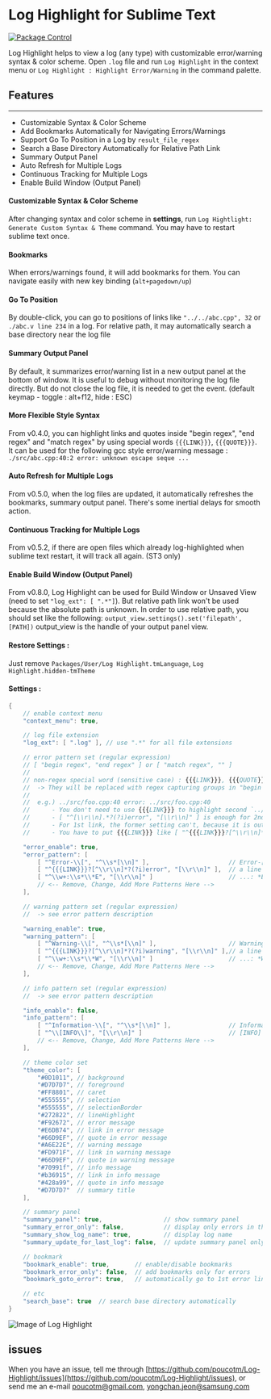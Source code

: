 # Log Highlight for Sublime Text

[![Package Control](https://packagecontrol.herokuapp.com/downloads/Log%20Highlight.svg?style=flat-square)](https://packagecontrol.io/packages/Log%20Highlight)

Log Highlight helps to view a log (any type) with customizable error/warning syntax & color scheme.
Open `.log` file and run `Log Highlight` in the context menu or `Log Highlight : Highlight Error/Warning` in the command palette.

## Features
***********

 * Customizable Syntax & Color Scheme
 * Add Bookmarks Automatically for Navigating Errors/Warnings
 * Support Go To Position in a Log by `result_file_regex`
 * Search a Base Directory Automatically for Relative Path Link
 * Summary Output Panel
 * Auto Refresh for Multiple Logs
 * Continuous Tracking for Multiple Logs
 * Enable Build Window (Output Panel)

#### Customizable Syntax & Color Scheme

After changing syntax and color scheme in **settings**, run `Log Hightlight: Generate Custom Syntax & Theme` command. You may have to restart sublime text once.

#### Bookmarks

When errors/warnings found, it will add bookmarks for them. You can navigate easily with new key binding (`alt+pagedown/up`)

#### Go To Position

By double-click, you can go to positions of links like `"../../abc.cpp", 32` or `./abc.v line 234` in a log. For relative path, it may automatically search a base directory near the log file

#### Summary Output Panel

By default, it summarizes error/warning list in a new output panel at the bottom of window. It is useful to debug without monitoring the log file directly. But do not close the log file, it is needed to get the event. (default keymap - toggle : alt+f12, hide : ESC)

#### More Flexible Style Syntax

From v0.4.0, you can highlight links and quotes inside "begin regex", "end regex" and "match regex" by using special words `{{{LINK}}}`, `{{{QUOTE}}}`. It can be used for the following gcc style error/warning message : `./src/abc.cpp:40:2 error: unknown escape seque ...`

#### Auto Refresh for Multiple Logs

From v0.5.0, when the log files are updated, it automatically refreshes the bookmarks, summary output panel. There's some inertial delays for smooth action.

#### Continuous Tracking for Multiple Logs

From v0.5.2, if there are open files which already log-highlighted when sublime text restart, it will track all again. (ST3 only)

#### Enable Build Window (Output Panel)

From v0.8.0, Log Highlight can be used for Build Window or Unsaved View (need to set `"log_ext": [ ".*"]`). But relative path link won't be used because the absolute path is unknown. In order to use relative path, you should set like the following: `output_view.settings().set('filepath', [PATH])` output_view is the handle of your output panel view.

#### Restore Settings :

Just remove `Packages/User/Log Highlight.tmLanguage`, `Log Highlight.hidden-tmTheme`

#### Settings :

```java
{
	// enable context menu
	"context_menu": true,

	// log file extension
	"log_ext": [ ".log" ], // use ".*" for all file extensions

	// error pattern set (regular expression)
	// [ "begin regex", "end regex" ] or [ "match regex", "" ]
	//
	// non-regex special word (sensitive case) : {{{LINK}}}, {{{QUOTE}}}
	//  -> They will be replaced with regex capturing groups in "begin regex", "end regex" or "match regex" for LINK regex, QUOTE regex
	//
	//  e.g.) ../src/foo.cpp:40 error: ../src/foo.cpp:40
	//      - You don't need to use {{{LINK}}} to highlight second `../src/foo.cpp` link, because it is inside begin ~ end
	//      - [ "^[\\r\\n].*?(?i)error", "[\\r\\n]" ] is enough for 2nd link
	//      - For 1st link, the former setting can't, because it is outside begin ~ end
	//      - You have to put {{{LINK}}} like [ "^{{{LINK}}}?[^\\r\\n]*?(?i)error", "[\\r\\n]" ]

	"error_enable": true,
	"error_pattern": [
		[ "^Error-\\[", "^\\s*[\\n]" ],                      // Error-[ ~ next empty line (multi-line)
		[ "^{{{LINK}}}?[^\\r\\n]*?(?i)error", "[\\r\\n]" ],  // a line including case-insensitive 'error' with or without a link in front of 'error'
		[ "^\\w+:\\s*\\*E", "[\\r\\n]" ]                     // ...: *E ... (single line)
		// <-- Remove, Change, Add More Patterns Here -->
	],

	// warning pattern set (regular expression)
	//  -> see error pattern description

	"warning_enable": true,
	"warning_pattern": [
		[ "^Warning-\\[", "^\\s*[\\n]" ],                    // Warning-[ ~ next empty line (multi-line)
		[ "^{{{LINK}}}?[^\\r\\n]*?(?i)warning", "[\\r\\n]" ],// a line including case-insensitive 'warning' with or without a link in front of 'warning'
		[ "^\\w+:\\s*\\*W", "[\\r\\n]" ]                     // ...: *W ... (single line)
		// <-- Remove, Change, Add More Patterns Here -->
	],

	// info pattern set (regular expression)
	//  -> see error pattern description

	"info_enable": false,
	"info_pattern": [
		[ "^Information-\\[", "^\\s*[\\n]" ],                // Information-[ ~ next empty line (multi-line)
		[ "^\\[INFO\\]", "[\\r\\n]" ]                        // [INFO] ... (single line)
		// <-- Remove, Change, Add More Patterns Here -->
	],

	// theme color set
	"theme_color": [
		"#0D1011", // background
		"#D7D7D7", // foreground
		"#FF8801", // caret
		"#555555", // selection
		"#555555", // selectionBorder
		"#272822", // lineHighlight
		"#F92672", // error message
		"#E6DB74", // link in error message
		"#66D9EF", // quote in error message
		"#A6E22E", // warning message
		"#FD971F", // link in warning message
		"#66D9EF", // quote in warning message
		"#70991f", // info message
		"#b36915", // link in info message
		"#428a99", // quote in info message
		"#D7D7D7"  // summary title
	],

	// summary panel
	"summary_panel": true,                 // show summary panel
	"summary_error_only": false,           // display only errors in the summary panel
	"summary_show_log_name": true,         // display log name
	"summary_update_for_last_log": false,  // update summary panel only for lastly log-highlighted log

	// bookmark
	"bookmark_enable": true,       // enable/disable bookmarks
	"bookmark_error_only": false,  // add bookmarks only for errors
	"bookmark_goto_error": true,   // automatically go to 1st error line

	// etc
	"search_base": true  // search base directory automatically
}
```

![Image of Log Highlight](https://raw.githubusercontent.com/poucotm/Links/master/image/log_highlight.gif)

## issues

When you have an issue, tell me through [https://github.com/poucotm/Log-Highlight/issues](https://github.com/poucotm/Log-Highlight/issues), or send me an e-mail poucotm@gmail.com, yongchan.jeon@samsung.com